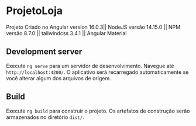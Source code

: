 # ProjetoLoja

Projeto Criado no Angular version 16.0.3||  NodeJS versão 14.15.0 || NPM versão 8.7.0 ||
tailwindcss 3.4.1 || Angular Material 

## Development server

Execute `ng serve` para um servidor de desenvolvimento. Navegue até `http://localhost:4200/`. O aplicativo será recarregado automaticamente se você alterar algum dos arquivos de origem.

## Build

Execute `ng build` para construir o projeto. Os artefatos de construção serão armazenados no diretório `dist/`.

